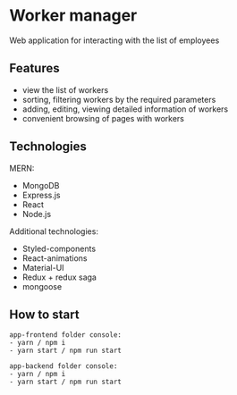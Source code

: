 # Worker manager
Web application for interacting with the list of employees

## Features
  - view the list of workers
  - sorting, filtering workers by the required parameters
  - adding, editing, viewing detailed information of workers
  - convenient browsing of pages with workers

## Technologies
MERN:
  - MongoDB
  - Express.js
  - React
  - Node.js

Additional technologies:
  - Styled-components
  - React-animations
  - Material-UI
  - Redux + redux saga
  - mongoose

## How to start
    app-frontend folder console:
    - yarn / npm i
    - yarn start / npm run start

    app-backend folder console:
    - yarn / npm i
    - yarn start / npm run start
